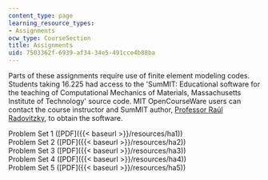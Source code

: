 ```yaml
---
content_type: page
learning_resource_types:
- Assignments
ocw_type: CourseSection
title: Assignments
uid: 7503362f-6939-af34-34e5-491cce4b88ba
---
```


Parts of these assignments require use of finite element modeling codes. Students taking 16.225 had access to the 'SumMIT: Educational software for the teaching of Computational Mechanics of Materials, Massachusetts Institute of Technology' source code. MIT OpenCourseWare users can contact the course instructor and SumMIT author, [Professor Raúl Radovitzky](mailto:rapa@mit.edu), to obtain the software.

Problem Set 1 ([PDF]({{< baseurl >}}/resources/ha1))  
Problem Set 2 ([PDF]({{< baseurl >}}/resources/ha2))  
Problem Set 3 ([PDF]({{< baseurl >}}/resources/ha3))  
Problem Set 4 ([PDF]({{< baseurl >}}/resources/ha4))  
Problem Set 5 ([PDF]({{< baseurl >}}/resources/ha5))
